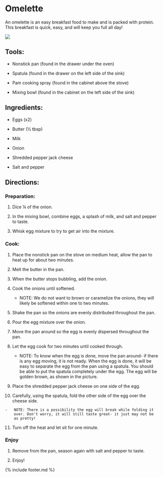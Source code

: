
# Omelette

An omelette is an easy breakfast food to make and is packed with protein. This breakfast is quick, easy, and will keep you full all day!

![](../images/omelette.jpg)

## Tools: 

-   Nonstick pan (found in the drawer under the oven)

-   Spatula (found in the drawer on the left side of the sink)

-   Pam cooking spray (found in the cabinet above the stove)

-   Mixing bowl (found in the cabinet on the left side of the sink)

## Ingredients: 

-   Eggs (x2)

-   Butter (½ tbsp)

-   Milk

-   Onion

-   Shredded pepper jack cheese

-   Salt and pepper

## Directions:

### Preparation: 

1. Dice ¼ of the onion.

2. In the mixing bowl, combine eggs, a splash of milk, and salt and
    pepper to taste.

3. Whisk egg mixture to try to get air into the mixture.

### Cook: 

1. Place the nonstick pan on the stove on medium heat, allow the pan to
    heat up for about two minutes.

2.  Melt the butter in the pan.

3. When the butter stops bubbling, add the onion.

4. Cook the onions until softened.

    -   NOTE: We do not want to brown or caramelize the onions, they
        will likely be softened within one to two minutes.

5. Shake the pan so the onions are evenly distributed throughout the pan.

6. Pour the egg mixture over the onion.

7. Move the pan around so the egg is evenly dispersed throughout the
    pan.

8.   Let the egg cook for two minutes until cooked through.
      -   NOTE: To know when the egg is done, move the pan around- if there is any egg moving, it is not ready. When the egg is done, it will be easy to separate the egg from the pan using a spatula. You should be able to put the spatula completely under the egg. The egg will be golden brown, as shown in the picture.
   

9.   Place the shredded pepper jack cheese on one side of the egg.

10.  Carefully, using the spatula, fold the other side of the egg over
    the cheese side.

    -   NOTE: There is a possibility the egg will break while folding it
        over. Don't worry, it will still taste great- it just may not be
        as pretty!

11. Turn off the heat and let sit for one minute.

### Enjoy

1. Remove from the pan, season again with salt and pepper to taste.

2. Enjoy!

{% include footer.md %}